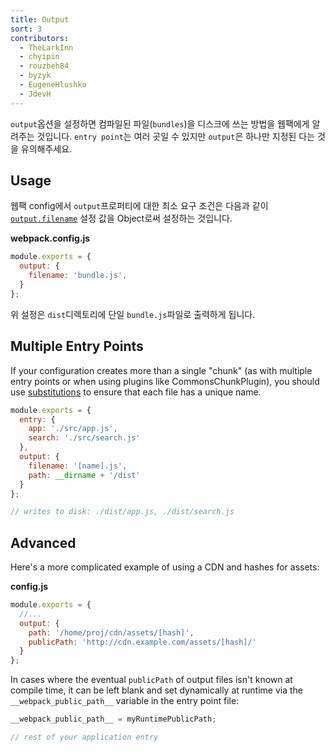 ```yaml
---
title: Output
sort: 3
contributors:
  - TheLarkInn
  - chyipin
  - rouzbeh84
  - byzyk
  - EugeneHlushko
  - JdevH
---
```


`output`옵션을 설정하면 컴파일된 파일(`bundles`)을 디스크에 쓰는 방법을 웹팩에게 알려주는 것입니다. `entry point`는 여러 곳일 수 있지만 `output`은 하나만 지정된 다는 것을 유의해주세요.


## Usage

웹팩 config에서 `output`프로퍼티에 대한 최소 요구 조건은 다음과 같이 [`output.filename`](https://webpack.js.org/configuration/output/#outputfilename) 설정 값을 Object로써 설정하는 것입니다.


__webpack.config.js__

```javascript
module.exports = {
  output: {
    filename: 'bundle.js',
  }
};
```

위 설정은 `dist`디렉토리에 단일 `bundle.js`파일로 출력하게 됩니다.



## Multiple Entry Points

If your configuration creates more than a single "chunk" (as with multiple entry points or when using plugins like CommonsChunkPlugin), you should use [substitutions](/configuration/output#output-filename) to ensure that each file has a unique name.

```javascript
module.exports = {
  entry: {
    app: './src/app.js',
    search: './src/search.js'
  },
  output: {
    filename: '[name].js',
    path: __dirname + '/dist'
  }
};

// writes to disk: ./dist/app.js, ./dist/search.js
```


## Advanced

Here's a more complicated example of using a CDN and hashes for assets:

__config.js__

```javascript
module.exports = {
  //...
  output: {
    path: '/home/proj/cdn/assets/[hash]',
    publicPath: 'http://cdn.example.com/assets/[hash]/'
  }
};
```

In cases where the eventual `publicPath` of output files isn't known at compile time, it can be left blank and set dynamically at runtime via the `__webpack_public_path__` variable in the entry point file:

```javascript
__webpack_public_path__ = myRuntimePublicPath;

// rest of your application entry
```
